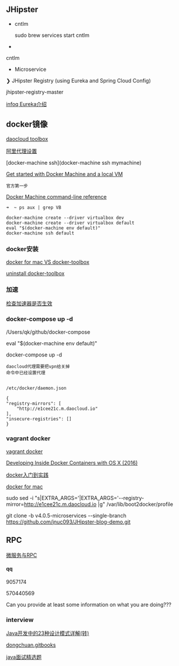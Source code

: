 ## JHipster

*	cntlm

	sudo brew services start cntlm

*

cntlm

*	Microservice

❯ JHipster Registry (using Eureka and Spring Cloud Config)

jhipster-registry-master

[infoq Eureka介绍](http://www.infoq.com/cn/news/2012/09/Eureka)

## docker镜像

[daocloud toolbox](https://get.daocloud.io/toolbox/)

[阿里代理设置](https://talk.ninghao.net/t/docker/3771)

[docker-machine ssh](docker-machine ssh mymachine)

[Get started with Docker Machine and a local VM](https://docs.docker.com/machine/get-started/)

	官方第一步
	
[Docker Machine command-line reference](https://docs.docker.com/machine/reference/)	

```
➜  ~ ps aux | grep VB

docker-machine create --driver virtualbox dev
docker-machine create --driver virtualbox default
eval "$(docker-machine env default)"
docker-machine ssh default
```

### docker安装

[docker for mac VS docker-toolbox](https://docs.docker.com/docker-for-mac/docker-toolbox/)

[uninstall docker-toolbox](https://docs.docker.com/toolbox/toolbox_install_mac/#how-to-uninstall-toolbox)

### 加速

[检查加速器是否生效
](https://yeasy.gitbooks.io/docker_practice/content/install/mirror.html)

### docker-compose up -d


/Users/qk/github/docker-compose

eval "$(docker-machine env default)"

docker-compose up -d

	daocloud代理需要把vpn给关掉
	命令中已经设置代理
	
	
	/etc/docker/daemon.json
	
	{
    "registry-mirrors": [
        "http://e1cee21c.m.daocloud.io"
    ],
    "insecure-registries": []
	}


### vagrant docker

[vagrant docker](http://wiki.11ten.net/Docker/%E5%9C%A8-os-x-%E4%B8%8A%E4%BD%BF%E7%94%A8-vagrant-%E5%92%8C-docker.html)

[Developing Inside Docker Containers with OS X (2016)](https://hharnisc.github.io/2016/06/16/developing-inside-docker-containers-with-osx-2016.html)

[docker入门到实践](https://yeasy.gitbooks.io/docker_practice/content/install/mirror.html)

[docker for mac](https://docs.docker.com/docker-for-mac/)



sudo sed -i "s|EXTRA_ARGS='|EXTRA_ARGS='--registry-mirror=http://e1cee21c.m.daocloud.io |g" /var/lib/boot2docker/profile

git clone -b v4.0.5-microservices --single-branch https://github.com/jnuc093/JHipster-blog-demo.git


## RPC

[微服务与RPC](http://dockone.io/article/2103)

#### qq

9057174

570440569

Can you provide at least some information on what you are doing???

### interview

[Java开发中的23种设计模式详解(转)](http://www.cnblogs.com/maowang1991/archive/2013/04/15/3023236.html)

[dongchuan.gitbooks](https://dongchuan.gitbooks.io/java-interview-question/java/sleep_and_wait.html)

[java面试精选题](http://www.cnblogs.com/hnlshzx/p/3491587.html)
